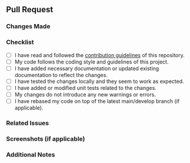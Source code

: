 ## Pull Request

<!-- Provide a brief summary of the changes in this pull request -->

### Changes Made

<!-- Describe the changes you've made in this pull request in detail. Provide context and explain the reasoning behind these changes. If applicable, reference any related issues or discussions. -->

### Checklist

- [ ] I have read and followed the [contribution guidelines](link-to-contribution-guidelines) of this repository.
- [ ] My code follows the coding style and guidelines of this project.
- [ ] I have added necessary documentation or updated existing documentation to reflect the changes.
- [ ] I have tested the changes locally and they seem to work as expected.
- [ ] I have added or modified unit tests related to the changes.
- [ ] My changes do not introduce any new warnings or errors.
- [ ] I have rebased my code on top of the latest main/develop branch (if applicable).

### Related Issues

<!-- If this pull request addresses or relates to any issues, list them here with the issue number and a brief description. For example: "Closes #123 - Brief description of the related issue." -->

### Screenshots (if applicable)

<!-- If your changes include visual modifications, it can be helpful to provide before and after screenshots to visually showcase the changes. -->

### Additional Notes

<!-- Any additional information or context you'd like to provide about this pull request. -->

